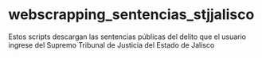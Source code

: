 # webscrapping_sentencias_stjjalisco
Estos scripts descargan las sentencias públicas del delito que el usuario ingrese del Supremo Tribunal de Justicia del Estado de Jalisco
